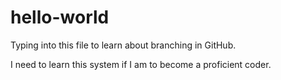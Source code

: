 # hello-world
Typing into this file to learn about branching in GitHub.

I need to learn this system if I am to become a proficient coder.
